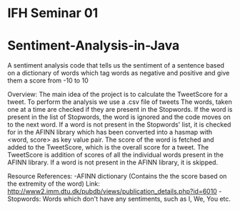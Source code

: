 # IFH Seminar 01
# Sentiment-Analysis-in-Java
A sentiment analysis code that tells us the sentiment of a sentence based on a dictionary of words which tag words as negative and positive and give them a score from -10 to 10


Overview:
    The main idea of the project is to calculate the TweetScore for a tweet. To perform the analysis we use a .csv file of tweets
    The words, taken one at a time are checked if they are present in the Stopwords. If the word is present
    in the list of Stopwords, the word is ignored and the code moves on to the next word. If a word is not present in the Stopwords' list, it 
    is checked for in the AFINN library which has been converted into a hasmap with <word, score> as key value pair. The score of the word is 
    fetched and added to the TweetScore, which is the overall score for a tweet. The TweetScore is addition of scores of all the individual 
    words present in the AFINN library. If a word is not present in the AFINN library, it is skipped.


Resource References:
  -AFINN dictionary (Contains the the score based on the extremity of the word)
          Link: http://www2.imm.dtu.dk/pubdb/views/publication_details.php?id=6010
  -Stopwords: Words which don't have any sentiments, such as I, We, You etc.

